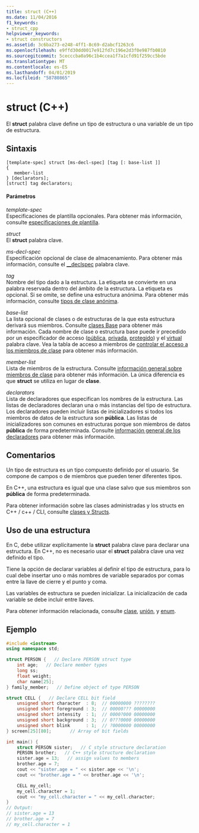 ```yaml
---
title: struct (C++)
ms.date: 11/04/2016
f1_keywords:
- struct_cpp
helpviewer_keywords:
- struct constructors
ms.assetid: 3c6ba273-e248-4ff1-8c69-d2abcf1263c6
ms.openlocfilehash: e9ffd30dd0017e912fd7c196e2d3f0e987fb0810
ms.sourcegitcommit: 5cecccba0a96c1b4ccea1f7a1cfd91f259cc5bde
ms.translationtype: MT
ms.contentlocale: es-ES
ms.lasthandoff: 04/01/2019
ms.locfileid: "58780865"
---
```

# <a name="struct-c"></a>struct (C++)

El **struct** palabra clave define un tipo de estructura o una variable de un tipo de estructura.

## <a name="syntax"></a>Sintaxis

```
[template-spec] struct [ms-decl-spec] [tag [: base-list ]]
{
   member-list
} [declarators];
[struct] tag declarators;
```

#### <a name="parameters"></a>Parámetros

*template-spec*<br/>
Especificaciones de plantilla opcionales. Para obtener más información, consulte [especificaciones de plantilla](templates-cpp.md).

*struct*<br/>
El **struct** palabra clave.

*ms-decl-spec*<br/>
Especificación opcional de clase de almacenamiento. Para obtener más información, consulte el [__declspec](../cpp/declspec.md) palabra clave.

*tag*<br/>
Nombre del tipo dado a la estructura. La etiqueta se convierte en una palabra reservada dentro del ámbito de la estructura. La etiqueta es opcional. Si se omite, se define una estructura anónima. Para obtener más información, consulte [tipos de clase anónima](../cpp/anonymous-class-types.md).

*base-list*<br/>
La lista opcional de clases o de estructuras de la que esta estructura derivará sus miembros. Consulte [clases Base](../cpp/base-classes.md) para obtener más información. Cada nombre de clase o estructura base puede ir precedido por un especificador de acceso ([pública](../cpp/public-cpp.md), [privada](../cpp/private-cpp.md), [protegido](../cpp/protected-cpp.md)) y el [virtual](../cpp/virtual-cpp.md) palabra clave. Vea la tabla de acceso a miembros de [controlar el acceso a los miembros de clase](member-access-control-cpp.md) para obtener más información.

*member-list*<br/>
Lista de miembros de la estructura. Consulte [información general sobre miembros de clase](../cpp/class-member-overview.md) para obtener más información. La única diferencia es que **struct** se utiliza en lugar de **clase**.

*declarators*<br/>
Lista de declaradores que especifican los nombres de la estructura. Las listas de declaradores declaran una o más instancias del tipo de estructura. Los declaradores pueden incluir listas de inicializadores si todos los miembros de datos de la estructura son **pública**. Las listas de inicializadores son comunes en estructuras porque son miembros de datos **pública** de forma predeterminada.  Consulte [información general de los declaradores](../cpp/overview-of-declarators.md) para obtener más información.

## <a name="remarks"></a>Comentarios

Un tipo de estructura es un tipo compuesto definido por el usuario. Se compone de campos o de miembros que pueden tener diferentes tipos.

En C++, una estructura es igual que una clase salvo que sus miembros son **pública** de forma predeterminada.

Para obtener información sobre las clases administradas y los structs en C++ / c++ / CLI, consulte [clases y Structs](../extensions/classes-and-structs-cpp-component-extensions.md).

## <a name="using-a-structure"></a>Uso de una estructura

En C, debe utilizar explícitamente la **struct** palabra clave para declarar una estructura. En C++, no es necesario usar el **struct** palabra clave una vez definido el tipo.

Tiene la opción de declarar variables al definir el tipo de estructura, para lo cual debe insertar uno o más nombres de variable separados por comas entre la llave de cierre y el punto y coma.

Las variables de estructura se pueden inicializar. La inicialización de cada variable se debe incluir entre llaves.

Para obtener información relacionada, consulte [clase](../cpp/class-cpp.md), [unión](../cpp/unions.md), y [enum](../cpp/enumerations-cpp.md).

## <a name="example"></a>Ejemplo

```cpp
#include <iostream>
using namespace std;

struct PERSON {   // Declare PERSON struct type
    int age;   // Declare member types
    long ss;
    float weight;
    char name[25];
} family_member;   // Define object of type PERSON

struct CELL {   // Declare CELL bit field
    unsigned short character  : 8;  // 00000000 ????????
    unsigned short foreground : 3;  // 00000??? 00000000
    unsigned short intensity  : 1;  // 0000?000 00000000
    unsigned short background : 3;  // 0???0000 00000000
    unsigned short blink      : 1;  // ?0000000 00000000
} screen[25][80];       // Array of bit fields

int main() {
    struct PERSON sister;   // C style structure declaration
    PERSON brother;   // C++ style structure declaration
    sister.age = 13;   // assign values to members
    brother.age = 7;
    cout << "sister.age = " << sister.age << '\n';
    cout << "brother.age = " << brother.age << '\n';

    CELL my_cell;
    my_cell.character = 1;
    cout << "my_cell.character = " << my_cell.character;
}
// Output:
// sister.age = 13
// brother.age = 7
// my_cell.character = 1
```
